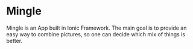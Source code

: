 # Mingle

Mingle is an App built in Ionic Framework. The main goal is to provide an easy way to combine pictures, so one can decide which mix of things is better.
